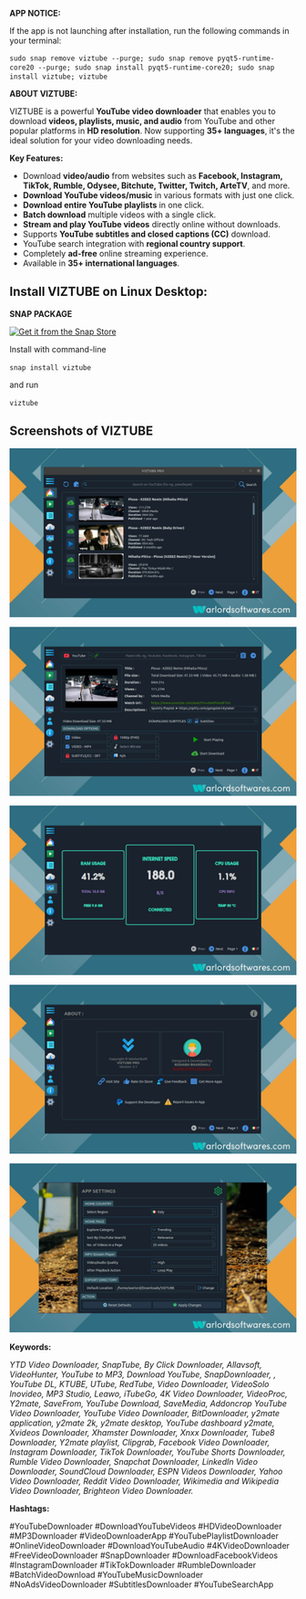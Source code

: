 **APP NOTICE:**

If the app is not launching after installation, run the following commands in your terminal:

    sudo snap remove viztube --purge; sudo snap remove pyqt5-runtime-core20 --purge; sudo snap install pyqt5-runtime-core20; sudo snap install viztube; viztube

**ABOUT VIZTUBE:**

VIZTUBE is a powerful **YouTube video downloader** that enables you to download **videos, playlists, music, and audio** from YouTube and other popular platforms in **HD resolution**. Now supporting **35+ languages**, it's the ideal solution for your video downloading needs.

**Key Features:**

- Download **video/audio** from websites such as **Facebook, Instagram, TikTok, Rumble, Odysee, Bitchute, Twitter, Twitch, ArteTV**, and more.
- **Download YouTube videos/music** in various formats with just one click.
- **Download entire YouTube playlists** in one click.
- **Batch download** multiple videos with a single click.
- **Stream and play YouTube videos** directly online without downloads.
- Supports **YouTube subtitles and closed captions (CC)** download.
- YouTube search integration with **regional country support**.
- Completely **ad-free** online streaming experience.
- Available in **35+ international languages**.


## Install VIZTUBE on Linux Desktop:

**SNAP PACKAGE**

[![Get it from the Snap Store](https://snapcraft.io/static/images/badges/en/snap-store-black.svg)](https://snapcraft.io/viztube)

Install with command-line

`snap install viztube`

and run

`viztube`


## Screenshots of VIZTUBE

![VIZTUBE](https://raw.githubusercontent.com/rishabh3354/VIZTUBE/main/share/screenshots/viztube-warlordsoftwares_1.jpg?raw=true)

![VIZTUBE](https://raw.githubusercontent.com/rishabh3354/VIZTUBE/main/share/screenshots/viztube-warlordsoftwares_2.jpg?raw=true)

![VIZTUBE](https://raw.githubusercontent.com/rishabh3354/VIZTUBE/main/share/screenshots/viztube-warlordsoftwares_3.jpg?raw=true)

![VIZTUBE](https://raw.githubusercontent.com/rishabh3354/VIZTUBE/main/share/screenshots/viztube-warlordsoftwares_4.jpg?raw=true)

![VIZTUBE](https://raw.githubusercontent.com/rishabh3354/VIZTUBE/main/share/screenshots/viztube-warlordsoftwares_5.jpg?raw=true)


**Keywords:**

*YTD Video Downloader, SnapTube, By Click Downloader, Allavsoft, VideoHunter, YouTube to MP3, Download YouTube, SnapDownloader, , YouTube DL, KTUBE, UTube, RedTube, Video Downloader, VideoSolo Inovideo, MP3 Studio, Leawo, iTubeGo, 4K Video Downloader, VideoProc, Y2mate, SaveFrom, YouTube Download, SaveMedia, Addoncrop YouTube Video Downloader, YouTube Video Downloader, BitDownloader, y2mate application, y2mate 2k, y2mate desktop, YouTube dashboard y2mate, Xvideos Downloader, Xhamster Downloader, Xnxx Downloader, Tube8 Downloader, Y2mate playlist, Clipgrab, Facebook Video Downloader, Instagram Downloader, TikTok Downloader, YouTube Shorts Downloader, Rumble Video Downloader, Snapchat Downloader, LinkedIn Video Downloader, SoundCloud Downloader, ESPN Videos Downloader, Yahoo Video Downloader, Reddit Video Downloader, Wikimedia and Wikipedia Video Downloader, Brighteon Video Downloader.*

**Hashtags:**

#YouTubeDownloader #DownloadYouTubeVideos #HDVideoDownloader #MP3Downloader #VideoDownloaderApp #YouTubePlaylistDownloader #OnlineVideoDownloader #DownloadYouTubeAudio #4KVideoDownloader #FreeVideoDownloader #SnapDownloader #DownloadFacebookVideos #InstagramDownloader #TikTokDownloader #RumbleDownloader #BatchVideoDownload #YouTubeMusicDownloader #NoAdsVideoDownloader #SubtitlesDownloader #YouTubeSearchApp